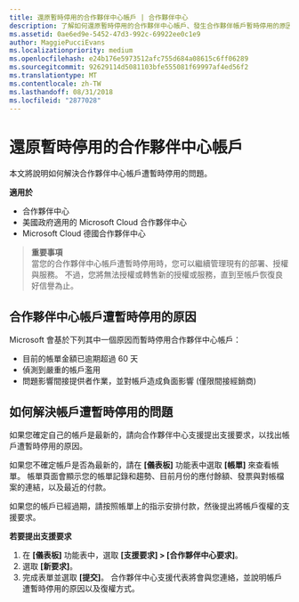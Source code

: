 ```yaml
---
title: 還原暫時停用的合作夥伴中心帳戶 | 合作夥伴中心
description: 了解如何還原暫時停用的合作夥伴中心帳戶、發生合作夥伴帳戶暫時停用的原因，以及暫時停用期間能如何使用帳戶。
ms.assetid: 0ae6ed9e-5452-47d3-992c-69922ee0c1e9
author: MaggiePucciEvans
ms.localizationpriority: medium
ms.openlocfilehash: e24b176e5973512afc755d684a08615c6ff06289
ms.sourcegitcommit: 92629114d5081103bfe555081f69997af4ed56f2
ms.translationtype: MT
ms.contentlocale: zh-TW
ms.lasthandoff: 08/31/2018
ms.locfileid: "2877028"
---
```

# <a name="restore-a-suspended-partner-center-account"></a>還原暫時停用的合作夥伴中心帳戶

本文將說明如何解決合作夥伴中心帳戶遭暫時停用的問題。

**適用於**

-  合作夥伴中心
-  美國政府適用的 Microsoft Cloud 合作夥伴中心
-  Microsoft Cloud 德國合作夥伴中心

>**重要事項**<br>
當您的合作夥伴中心帳戶遭暫時停用時，您可以繼續管理現有的部署、授權與服務。 不過，您將無法授權或轉售新的授權或服務，直到至帳戶恢復良好信譽為止。

## <a name="why-partner-center-accounts-are-suspended"></a>合作夥伴中心帳戶遭暫時停用的原因

Microsoft 會基於下列其中一個原因而暫時停用合作夥伴中心帳戶：

- 目前的帳單金額已逾期超過 60 天 
- 偵測到嚴重的帳戶濫用
- 問題影響間接提供者作業，並對帳戶造成負面影響 (僅限間接經銷商)

## <a name="what-to-do-if-your-account-is-suspended"></a>如何解決帳戶遭暫時停用的問題

如果您確定自己的帳戶是最新的，請向合作夥伴中心支援提出支援要求，以找出帳戶遭暫時停用的原因。 

如果您不確定帳戶是否為最新的，請在 **\[儀表板\]** 功能表中選取 **\[帳單\]** 來查看帳單。 帳單頁面會顯示您的帳單記錄和趨勢、目前月份的應付餘額、發票與對帳檔案的連結，以及最近的付款。

如果您的帳戶已經過期，請按照帳單上的指示安排付款，然後提出將帳戶復權的支援要求。 

**若要提出支援要求**

1.  在 **\[儀表板\]** 功能表中，選取 **\[支援要求\] > \[合作夥伴中心要求\]**。
2.  選取 **\[新要求\]**。 
3.  完成表單並選取 **\[提交\]**。 合作夥伴中心支援代表將會與您連絡，並說明帳戶遭暫時停用的原因以及復權方式。



